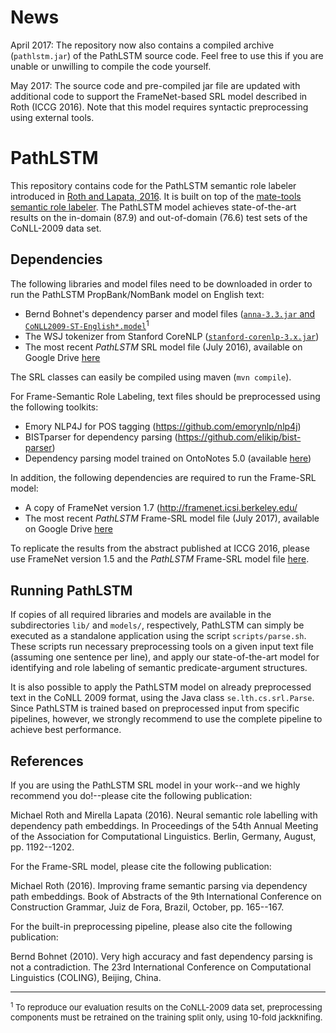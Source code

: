 # News

April 2017: The repository now also contains a compiled archive (`pathlstm.jar`) of the PathLSTM source code. Feel free to use this if you are unable or unwilling to compile the code yourself.

May 2017: The source code and pre-compiled jar file are updated with additional code to support the FrameNet-based SRL model described in Roth (ICCG 2016). Note that this model requires syntactic preprocessing using external tools.  

# PathLSTM 

This repository contains code for the PathLSTM semantic role labeler introduced in [Roth and Lapata, 2016][1]. It is built on top of the [mate-tools semantic role labeler][2]. The PathLSTM model achieves state-of-the-art results on the in-domain (87.9) and out-of-domain (76.6) test sets of the CoNLL-2009 data set.

## Dependencies

The following libraries and model files need to be downloaded in order to run the PathLSTM PropBank/NomBank model on English text:

 * Bernd Bohnet's dependency parser and model files ([`anna-3.3.jar` and `CoNLL2009-ST-English*.model`](http://code.google.com/p/mate-tools/downloads/)<sup>1</sup>
 * The WSJ tokenizer from Stanford CoreNLP ([`stanford-corenlp-3.x.jar`](http://nlp.stanford.edu/software/corenlp.shtml)) 
 * The most recent _PathLSTM_ SRL model file (July 2016), available on Google Drive [here][3] 

The SRL classes can easily be compiled using maven (`mvn compile`).

For Frame-Semantic Role Labeling, text files should be preprocessed using the following toolkits:

 * Emory NLP4J for POS tagging (https://github.com/emorynlp/nlp4j)
 * BISTparser for dependency parsing (https://github.com/elikip/bist-parser)
 * Dependency parsing model trained on OntoNotes 5.0 (available [here](https://drive.google.com/file/d/0B5aLxfs6OvZBa21uQU9Lal9qZ28/view?usp=sharing))
 
In addition, the following dependencies are required to run the Frame-SRL model:
 
 * A copy of FrameNet version 1.7 (http://framenet.icsi.berkeley.edu/
 * The most recent _PathLSTM_ Frame-SRL model file (July 2017), available on Google Drive [here][4]
 
To replicate the results from the abstract published at ICCG 2016, please use FrameNet version 1.5 and the _PathLSTM_ Frame-SRL model file [here][5].

## Running PathLSTM  

If copies of all required libraries and models are available in the subdirectories `lib/` and `models/`, respectively, PathLSTM can simply be executed as a standalone application using the script `scripts/parse.sh`. These scripts run necessary preprocessing tools on a given input text file (assuming one sentence per line), and apply our state-of-the-art model for identifying and role labeling of semantic predicate-argument structures.

It is also possible to apply the PathLSTM model on already preprocessed text in the CoNLL 2009 format, using the Java class `se.lth.cs.srl.Parse`. Since PathLSTM is trained based on preprocessed input from specific pipelines, however, we strongly recommend to use the complete pipeline to achieve best performance. 

## References

[1]: http://arxiv.org/abs/1605.07515 
[2]: http://code.google.com/p/mate-tools/
[3]: http://drive.google.com/uc?id=0B5aLxfs6OvZBYUk2b0hLZjNqY3c&export=download
[4]: http://drive.google.com/uc?id=0B5aLxfs6OvZBZG5JbG1pblpvVjA&export=download
[5]: https://dataverse.harvard.edu/dataset.xhtml?persistentId=doi:10.7910/DVN/8DY73F

If you are using the PathLSTM SRL model in your work--and we highly recommend you do!--please cite the following publication:

Michael Roth and Mirella Lapata (2016). Neural semantic role labelling with dependency path embeddings. In Proceedings of the 54th Annual Meeting of the Association for Computational Linguistics. Berlin, Germany, August, pp. 1192--1202.

For the Frame-SRL model, please cite the following publication:

Michael Roth (2016). Improving frame semantic parsing via dependency path embeddings. Book of Abstracts of the 9th International Conference on Construction Grammar, Juiz de Fora, Brazil, October, pp. 165--167.

For the built-in preprocessing pipeline, please also cite the following publication: 

Bernd Bohnet (2010). Very high accuracy and fast dependency parsing is not a contradiction. The 23rd International Conference on Computational Linguistics (COLING), Beijing, China. 



<hr/>
<font size="-1"><sup>1</sup> To reproduce our evaluation results on the CoNLL-2009 data set, preprocessing components must be retrained on the training split only, using 10-fold jackknifing.</font> 
